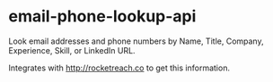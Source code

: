 # email-phone-lookup-api
Look email addresses and phone numbers by Name, Title, Company, Experience, Skill, or LinkedIn URL.

Integrates with http://rocketreach.co to get this information.
